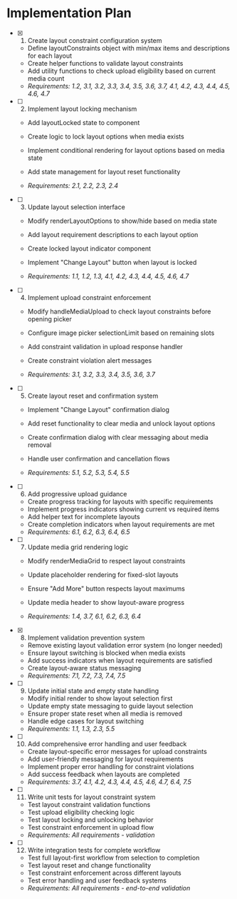 # Implementation Plan

- [x] 1. Create layout constraint configuration system


  - Define layoutConstraints object with min/max items and descriptions for each layout
  - Create helper functions to validate layout constraints
  - Add utility functions to check upload eligibility based on current media count
  - _Requirements: 1.2, 3.1, 3.2, 3.3, 3.4, 3.5, 3.6, 3.7, 4.1, 4.2, 4.3, 4.4, 4.5, 4.6, 4.7_


- [ ] 2. Implement layout locking mechanism
  - Add layoutLocked state to component
  - Create logic to lock layout options when media exists
  - Implement conditional rendering for layout options based on media state
  - Add state management for layout reset functionality

  - _Requirements: 2.1, 2.2, 2.3, 2.4_

- [ ] 3. Update layout selection interface
  - Modify renderLayoutOptions to show/hide based on media state
  - Add layout requirement descriptions to each layout option
  - Create locked layout indicator component

  - Implement "Change Layout" button when layout is locked
  - _Requirements: 1.1, 1.2, 1.3, 4.1, 4.2, 4.3, 4.4, 4.5, 4.6, 4.7_

- [ ] 4. Implement upload constraint enforcement
  - Modify handleMediaUpload to check layout constraints before opening picker
  - Configure image picker selectionLimit based on remaining slots

  - Add constraint validation in upload response handler
  - Create constraint violation alert messages
  - _Requirements: 3.1, 3.2, 3.3, 3.4, 3.5, 3.6, 3.7_

- [ ] 5. Create layout reset and confirmation system
  - Implement "Change Layout" confirmation dialog


  - Add reset functionality to clear media and unlock layout options
  - Create confirmation dialog with clear messaging about media removal
  - Handle user confirmation and cancellation flows
  - _Requirements: 5.1, 5.2, 5.3, 5.4, 5.5_



- [ ] 6. Add progressive upload guidance
  - Create progress tracking for layouts with specific requirements
  - Implement progress indicators showing current vs required items
  - Add helper text for incomplete layouts
  - Create completion indicators when layout requirements are met
  - _Requirements: 6.1, 6.2, 6.3, 6.4, 6.5_



- [ ] 7. Update media grid rendering logic
  - Modify renderMediaGrid to respect layout constraints
  - Update placeholder rendering for fixed-slot layouts


  - Ensure "Add More" button respects layout maximums
  - Update media header to show layout-aware progress
  - _Requirements: 1.4, 3.7, 6.1, 6.2, 6.3, 6.4_

- [x] 8. Implement validation prevention system



  - Remove existing layout validation error system (no longer needed)
  - Ensure layout switching is blocked when media exists
  - Add success indicators when layout requirements are satisfied
  - Create layout-aware status messaging
  - _Requirements: 7.1, 7.2, 7.3, 7.4, 7.5_

- [ ] 9. Update initial state and empty state handling
  - Modify initial render to show layout selection first
  - Update empty state messaging to guide layout selection
  - Ensure proper state reset when all media is removed
  - Handle edge cases for layout switching
  - _Requirements: 1.1, 1.3, 2.3, 5.5_

- [ ] 10. Add comprehensive error handling and user feedback
  - Create layout-specific error messages for upload constraints
  - Add user-friendly messaging for layout requirements
  - Implement proper error handling for constraint violations
  - Add success feedback when layouts are completed
  - _Requirements: 3.7, 4.1, 4.2, 4.3, 4.4, 4.5, 4.6, 4.7, 6.4, 7.5_

- [ ] 11. Write unit tests for layout constraint system
  - Test layout constraint validation functions
  - Test upload eligibility checking logic
  - Test layout locking and unlocking behavior
  - Test constraint enforcement in upload flow
  - _Requirements: All requirements - validation_

- [ ] 12. Write integration tests for complete workflow
  - Test full layout-first workflow from selection to completion
  - Test layout reset and change functionality
  - Test constraint enforcement across different layouts
  - Test error handling and user feedback systems
  - _Requirements: All requirements - end-to-end validation_